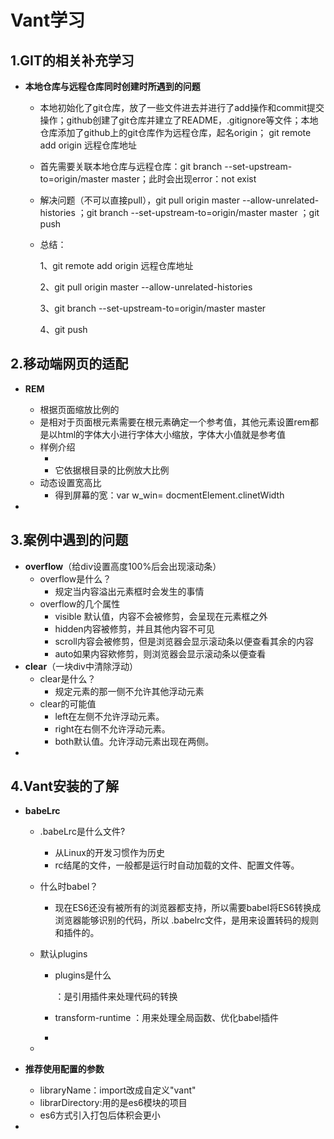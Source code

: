# Vant学习

## 1.GIT的相关补充学习

- **本地仓库与远程仓库同时创建时所遇到的问题**

  - 本地初始化了git仓库，放了一些文件进去并进行了add操作和commit提交操作；github创建了git仓库并建立了README，.gitignore等文件；本地仓库添加了github上的git仓库作为远程仓库，起名origin； git remote add origin 远程仓库地址

  - 首先需要关联本地仓库与远程仓库：git branch --set-upstream-to=origin/master master；此时会出现error：not exist

  - 解决问题（不可以直接pull），git pull origin master --allow-unrelated-histories ；git branch --set-upstream-to=origin/master master  ；git push

  - 总结：

    1、git remote add origin 远程仓库地址

    2、git pull origin master --allow-unrelated-histories

    3、git branch --set-upstream-to=origin/master master

    4、git push





## 2.移动端网页的适配

- **REM**
  - 根据页面缩放比例的
  - 是相对于页面根元素<html>需要在根元素确定一个参考值，其他元素设置rem都是以html的字体大小进行字体大小缩放，字体大小值就是参考值
  - 样例介绍
    - <html style='font-size:16px'>
    - 它依据根目录的比例放大比例
  - 动态设置宽高比
    - 得到屏幕的宽：var w_win= docmentElement.clinetWidth

- 

## 3.案例中遇到的问题

- **overflow**（给div设置高度100%后会出现滚动条）
  - overflow是什么？
    - 规定当内容溢出元素框时会发生的事情
  - overflow的几个属性
    - visible 默认值，内容不会被修剪，会呈现在元素框之外 
    - hidden内容被修剪，并且其他内容不可见
    - scroll内容会被修剪，但是浏览器会显示滚动条以便查看其余的内容
    - auto如果内容欸修剪，则浏览器会显示滚动条以便查看
- **clear**（一块div中清除浮动）
  - clear是什么？
    - 规定元素的那一侧不允许其他浮动元素
  - clear的可能值
    - left在左侧不允许浮动元素。
    - right在右侧不允许浮动元素。
    - both默认值。允许浮动元素出现在两侧。
- 

## 4.Vant安装的了解

- **babeLrc**

  - .babeLrc是什么文件?

    - 从Linux的开发习惯作为历史
    - rc结尾的文件，一般都是运行时自动加载的文件、配置文件等。

  - 什么时babel？

    - 现在ES6还没有被所有的浏览器都支持，所以需要babel将ES6转换成浏览器能够识别的代码，所以  .babelrc文件，是用来设置转码的规则和插件的。

  - 默认plugins

    - plugins是什么

      ：是引用插件来处理代码的转换

    - transform-runtime
      ：用来处理全局函数、优化babel插件

    - 

      

  - 

- **推荐使用配置的参数**

  - libraryName：import改成自定义"vant"
  - librarDirectory:用的是es6模块的项目
  - es6方式引入打包后体积会更小

- 